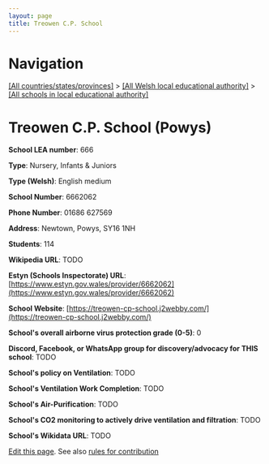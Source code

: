 ```yaml
---
layout: page
title: Treowen C.P. School
---
```

# Navigation

[[All countries/states/provinces]](../../..) > [[All Welsh local educational authority]](../..) > [[All schools in local educational authority]](..)

# Treowen C.P. School (Powys)

**School LEA number**: 666

**Type**: Nursery, Infants & Juniors

**Type (Welsh)**: English medium

**School Number**: 6662062

**Phone Number**: 01686 627569

**Address**: Newtown, Powys, SY16 1NH

**Students**: 114

**Wikipedia URL**: TODO

**Estyn (Schools Inspectorate) URL**: [https://www.estyn.gov.wales/provider/6662062](https://www.estyn.gov.wales/provider/6662062)

**School Website**: [https://treowen-cp-school.j2webby.com/](https://treowen-cp-school.j2webby.com/)

**School's overall airborne virus protection grade (0-5)**: 0

**Discord, Facebook, or WhatsApp group for discovery/advocacy for THIS school**: TODO

**School's policy on Ventilation**: TODO

**School's Ventilation Work Completion**: TODO

**School's Air-Purification**: TODO

**School's CO2 monitoring to actively drive ventilation and filtration**: TODO

**School's Wikidata URL**: TODO




[Edit this page](https://github.com/ventilate-schools/Wales/edit/prif/./Powys/Treowen_C.P._School.md). See also [rules for contribution](../../../contribution-rules/)
